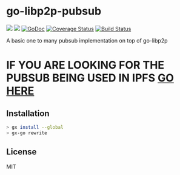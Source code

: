 # go-libp2p-pubsub
[![](https://img.shields.io/badge/made%20by-Protocol%20Labs-blue.svg?style=flat-square)](http://ipn.io)
[![](https://img.shields.io/badge/freenode-%23ipfs-blue.svg?style=flat-square)](http://webchat.freenode.net/?channels=%23ipfs)
[![GoDoc](https://godoc.org/github.com/ipfs/go-libp2p-pubsub?status.svg)](https://godoc.org/github.com/ipfs/go-libp2p-pubsub)
[![Coverage Status](https://coveralls.io/repos/github/ipfs/go-libp2p-pubsub/badge.svg?branch=master)](https://coveralls.io/github/ipfs/go-libp2p-pubsub?branch=master)
[![Build Status](https://travis-ci.org/ipfs/go-libp2p-pubsub.svg?branch=master)](https://travis-ci.org/ipfs/go-libp2p-pubsub)

A basic one to many pubsub implementation on top of go-libp2p

# IF YOU ARE LOOKING FOR THE PUBSUB BEING USED IN IPFS [GO HERE](https://github.com/libp2p/go-floodsub)
## Installation

```sh
> gx install --global
> gx-go rewrite
```

## License
MIT
